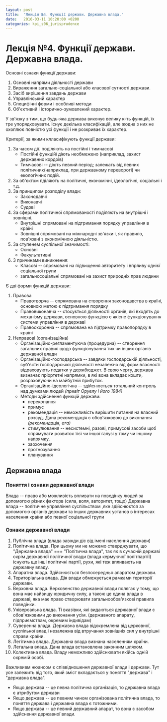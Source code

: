 ```yaml
---
layout: post
title:  "Лекція №4. Функції держави. Державна влада."
date:   2016-03-11 10:20:00 +0200
categories: kpi_s06_jurisprudence
---
```


# Лекція №4. Функції держави. Державна влада.

Основні ознаки функції держави:

1. Основні напрями діяльності держави
2. Вираження загально-соціальної або класової сутності держави.
3. Засіб вирішення завдань держави
4. Управлінський характер
5. Специфічні форми і особливі методи
6. Об'єктивнй і історично-зумовлений характер.

У зв'язку з тим, що будь-яка держава виконує велику к-ть функцій, їх тре упорядковувати. Існує декілька класифікацій, але жодна з них не охоплює повністю усі функції і не розкриває їх характер.

Критерії, за якими клласифікують функції держави:

1. За часом дії. поділяють на постійні і тимчасові
    - Постійні функційї діють необмежено (наприклад, захист державних кордоів)
    - Тимчасові -- діють певний період; залежать від певних політичних(наприклад, при державному перевороті) чи екологічних подій.
2. За об'єктом пділяють на політичні, економічні, ідеологічні, соціальні і т.д.
3. За принципом розподілу влади:
    - Законодавчі
    - Виконавчі
    - Судові
4. За сферами політичної спрямованості поділяють на внутрішні і зовнішні.
    - Внутрішні спрямовані на підтримання порядку управління в країні
    - Зовнішні спрямовані на міжнародні зв'язки і, як правило, пов'язані з економічною діяльністю.
5. За ступенем суспільної значимості:
    - Основні
    - Факультативні
6. З причинами виникнення:
    - Класові -- спрямовані на підвищення авторитету і впрливу однієї соціальної групи
    - загальносоціальні спрямовані на захист природніх прав людини


Є дві форми функцій держави:

1. Правова
    - Правотворча -- спрямована на створення законодавства в країні, основною метою є підтримання порядку
    - Правовиконавча -- стосується діяльності органів, які входять до механізму держави, основною функцією є якісне функціонування системи управління в державі 
    - Правоохоронна -- спрямована на підтримку правопорядку в країні
2. Неправові (організаційна)
    - Організаційно-регламентуюча (процедурна) -- створення загальних правил щодо функціонування тих чи інших органів державної влади
    - Організаційно-господарська -- завдяки господарській діяльності, суб'єкти господарської діяльності незалежно від форм власності відраховують податки у держбюджет. В свою чергу, держава визначає пріортетні напрямки, в які вона вкладає кошти, розраховуючи на майбутній прибуток.
    - Організаційно-ідеологічна -- здійснюється тотальний контроль над думками людей *(привіт Оруелу і його 1984)*
    - Методи здійснення функцій держави:
      - переконання
      - примус
      - рекомендація -- неможливість вирішити питання на власний розсуд. Дана рекомендація є обов'язковою до виконання *(рекомендація, ага)*
      - стимулювання -- несистемні, разові, примусові засоби щоб спрямувати розвиток тієї чи іншої галузі у тому чи іншому напрямку.
      - заохочення
      - прогнозування
      - планування

## Державна влада

### Поняття і ознаки державної влади
Влада -- право або можливість впливати на поведінку людей за допомогою різних факторв (сила, воля, авторитет, тощо)
Державна влада -- політичне управління суспільством ,яке здійснюєтся за допомогою органів держави та інших державних установ в інтересах населення країни або певної соціальної групи

### Ознаки державної влади
1. Публічна влада (влада завжди діє від імені населення держави)
2. Політична влада. При цьому ми не можемо стверджувати, що "Державна влада" === "Політична влада", так як в сучасній державі окрім державної політичної влади (влада кермуючої політпартії) існують ще інші політичні партії, рухи, які теж впливають на державну владу.
3. Апаратна влада. Здійснюється безпосередньо апаратом держави.
4. Територіальна влада. Дія влади обмежується рамками території держави.
5. Верховна влада. Верховенство державної влади полягає у тому, що вона має найвищу юридичну силу, а також це єдина влада в державі, яка має право створювати загальнообов'язкові правила поведінки.
6. Універсальна влада. Ті вказівки, які видаються державної влади є обов'язковими до виконання усім. (державного апарату, підприємствам, окремим індивідам)
7. Суверенна влада. Державна влада відокремлена від церковної, суспільної влад і незалежна від втручання зовнішніх сил у внутрішні справи країни.
8. Легітимна влада. Державна влада визнана населенням країни.
9. Легальна влада. Дана влада встановлена законним шляхом.
10. Колективна влада. Владу неможливо здійснювати якійсь одній окремій особі.

Важлививм нюансом є співвідношення державної влади і держави. Тут усе залежить від того, який зміст вкладається у поняття "держава" і "державна влада".

- Якщо держава -- це певна політична організація, то державна влада є атрибутом держави
- Якщо держава -- це певним чином організована політична влада, то поняття держава і державна влада є тотожними.
- Якщо держава -- це певний державний апарат, то вона є засобом здійснення державної влади.

